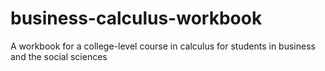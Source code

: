 # business-calculus-workbook
A workbook for a college-level course in calculus for students in business and the social sciences
